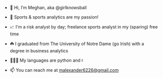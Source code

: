 - 👋 Hi, I’m Meghan, aka @girlknowsball
- 🏀 Sports & sports analytics are my passion!
  
- 📈 I'm a risk analyst by day; freelance sports analyst in my (sparing) free time 
- ☘️ I graduated from The University of Notre Dame (go Irish) with a degree in business analytics
- 👩🏼‍💻 My languages are python and r
  
- 📫 You can reach me at malexander6226@gmail.com
  

